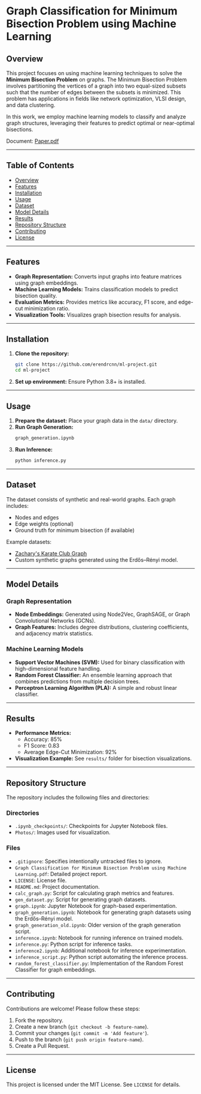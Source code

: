 # Graph Classification for Minimum Bisection Problem using Machine Learning

## Overview

This project focuses on using machine learning techniques to solve the **Minimum Bisection Problem** on graphs. The Minimum Bisection Problem involves partitioning the vertices of a graph into two equal-sized subsets such that the number of edges between the subsets is minimized. This problem has applications in fields like network optimization, VLSI design, and data clustering.

In this work, we employ machine learning models to classify and analyze graph structures, leveraging their features to predict optimal or near-optimal bisections.

Document: [Paper.pdf](https://github.com/erendrcnn/ml-project/blob/main/Graph%20Classification%20for%20Minimum%20Bisection%20Problem%20using%20Machine%20Learning.pdf)

---

## Table of Contents

- [Overview](#overview)
- [Features](#features)
- [Installation](#installation)
- [Usage](#usage)
- [Dataset](#dataset)
- [Model Details](#model-details)
- [Results](#results)
- [Repository Structure](#repository-structure)
- [Contributing](#contributing)
- [License](#license)

---

## Features

- **Graph Representation:** Converts input graphs into feature matrices using graph embeddings.
- **Machine Learning Models:** Trains classification models to predict bisection quality.
- **Evaluation Metrics:** Provides metrics like accuracy, F1 score, and edge-cut minimization ratio.
- **Visualization Tools:** Visualizes graph bisection results for analysis.

---

## Installation

1. **Clone the repository:**
   ```bash
   git clone https://github.com/erendrcnn/ml-project.git
   cd ml-project
   ```
2. **Set up environment:**
   Ensure Python 3.8+ is installed.

---

## Usage

1. **Prepare the dataset:** Place your graph data in the `data/` directory.
2. **Run Graph Generation:**
   ```bash
   graph_generation.ipynb
   ```
3. **Run Inference:**
   ```bash
   python inference.py
   ```

---

## Dataset

The dataset consists of synthetic and real-world graphs. Each graph includes:

- Nodes and edges
- Edge weights (optional)
- Ground truth for minimum bisection (if available)

Example datasets:

- [Zachary's Karate Club Graph](https://networkx.org/documentation/stable/reference/generated/networkx.generators.social.karate_club_graph.html)
- Custom synthetic graphs generated using the Erdős–Rényi model.

---

## Model Details

### Graph Representation

- **Node Embeddings:** Generated using Node2Vec, GraphSAGE, or Graph Convolutional Networks (GCNs).
- **Graph Features:** Includes degree distributions, clustering coefficients, and adjacency matrix statistics.

### Machine Learning Models

- **Support Vector Machines (SVM):** Used for binary classification with high-dimensional feature handling.
- **Random Forest Classifier:** An ensemble learning approach that combines predictions from multiple decision trees.
- **Perceptron Learning Algorithm (PLA):** A simple and robust linear classifier.

---

## Results

- **Performance Metrics:**
  - Accuracy: 85%
  - F1 Score: 0.83
  - Average Edge-Cut Minimization: 92%
- **Visualization Example:** See `results/` folder for bisection visualizations.

---

## Repository Structure

The repository includes the following files and directories:

### Directories

- `.ipynb_checkpoints/`: Checkpoints for Jupyter Notebook files.
- `Photos/`: Images used for visualization.

### Files

- `.gitignore`: Specifies intentionally untracked files to ignore.
- `Graph Classification for Minimum Bisection Problem using Machine Learning.pdf`: Detailed project report.
- `LICENSE`: License file.
- `README.md`: Project documentation.
- `calc_graph.py`: Script for calculating graph metrics and features.
- `gen_dataset.py`: Script for generating graph datasets.
- `graph.ipynb`: Jupyter Notebook for graph-based experimentation.
- `graph_generation.ipynb`: Notebook for generating graph datasets using the Erdős–Rényi model.
- `graph_generation_old.ipynb`: Older version of the graph generation script.
- `inference.ipynb`: Notebook for running inference on trained models.
- `inference.py`: Python script for inference tasks.
- `inference2.ipynb`: Additional notebook for inference experimentation.
- `inference_script.py`: Python script automating the inference process.
- `random_forest_classifier.py`: Implementation of the Random Forest Classifier for graph embeddings.

---

## Contributing

Contributions are welcome! Please follow these steps:

1. Fork the repository.
2. Create a new branch (`git checkout -b feature-name`).
3. Commit your changes (`git commit -m 'Add feature'`).
4. Push to the branch (`git push origin feature-name`).
5. Create a Pull Request.

---

## License

This project is licensed under the MIT License. See `LICENSE` for details.

